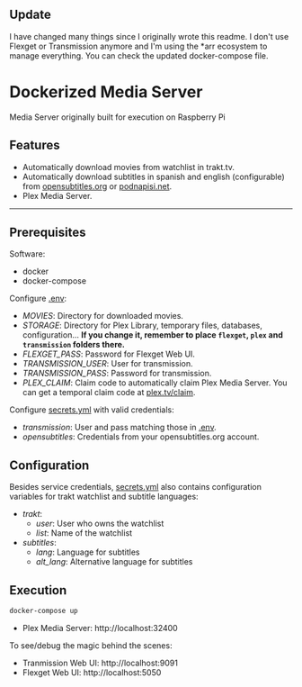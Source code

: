 ## Update

I have changed many things since I originally wrote this readme. I don't use Flexget or Transmission anymore and I'm using the *arr ecosystem to manage everything. You can check the updated docker-compose file.

# Dockerized Media Server

Media Server originally built for execution on Raspberry Pi

## Features

- Automatically download movies from watchlist in trakt.tv.
- Automatically download subtitles in spanish and english (configurable) from [opensubtitles.org](https://opensubtitles.org) or [podnapisi.net](https://podnapisi.net).
- Plex Media Server.

---

## Prerequisites

Software:

- docker
- docker-compose

Configure [.env](/.env):

- *MOVIES*: Directory for downloaded movies.
- *STORAGE*: Directory for Plex Library, temporary files, databases, configuration... **If you change it, remember to place `flexget`, `plex` and `transmission` folders there.**
- *FLEXGET_PASS*: Password for Flexget Web UI.
- *TRANSMISSION_USER*: User for transmission.
- *TRANSMISSION_PASS*: Password for transmission.
- *PLEX_CLAIM*: Claim code to automatically claim Plex Media Server. You can get a temporal claim code at [plex.tv/claim](https://www.plex.tv/claim/).

Configure [secrets.yml](/flexget/config/secrets.yml) with valid credentials:

- *transmission*: User and pass matching those in [.env](/.env).
- *opensubtitles*: Credentials from your opensubtitles.org account.

## Configuration

Besides service credentials, [secrets.yml](/flexget/config/secrets.yml) also contains configuration variables for trakt watchlist and subtitle languages:

- *trakt*:
  - *user*: User who owns the watchlist
  - *list*: Name of the watchlist
- *subtitles*:
  - *lang*: Language for subtitles
  - *alt_lang*: Alternative language for subtitles

## Execution

```bash
docker-compose up
```

- Plex Media Server: http://localhost:32400

To see/debug the magic behind the scenes:
- Tranmission Web UI: http://localhost:9091
- Flexget Web UI: http://localhost:5050